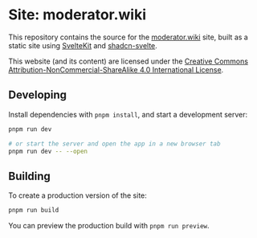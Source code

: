 # Site: moderator.wiki

This repository contains the source for the [moderator.wiki](https://moderation.wiki) site, built as a static site
using [SvelteKit](https://kit.svelte.dev/) and [shadcn-svelte](https://www.shadcn-svelte.com/).

This website (and its content) are licensed under the 
[Creative Commons Attribution-NonCommercial-ShareAlike 4.0 International License](https://creativecommons.org/licenses/by-nc-sa/4.0/deed.en).

## Developing

Install dependencies with `pnpm install`, and start a development server:

```bash
pnpm run dev

# or start the server and open the app in a new browser tab
pnpm run dev -- --open
```

## Building

To create a production version of the site:

```bash
pnpm run build
```

You can preview the production build with `pnpm run preview`.
